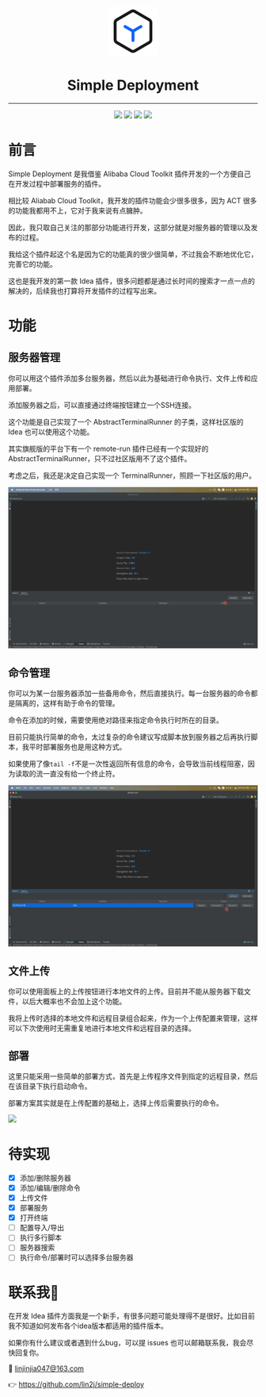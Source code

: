<p align="center"><img src="docs/media/small-logo.svg" alt="Simple Deployment" width="100" height="100"></p>

<h1 align="center">Simple Deployment</h1>

---


<div align="center">
    <a href="#"><img src="https://img.shields.io/badge/version-1.2.2-red"></a>
    <a href="#"><img src = "https://img.shields.io/github/license/lin2j/simple-deploy" ></a>
    <a href="https://www.lin2j.tech"><img src="https://img.shields.io/badge/author-lin2j-brightgreen"></a>
    <a href="#"><img src="https://img.shields.io/badge/idea-213.5744%2B-yellow"></a>
</div>


# 前言

Simple Deployment 是我借鉴 Alibaba Cloud Toolkit 插件开发的一个方便自己在开发过程中部署服务的插件。

相比较 Aliabab Cloud Toolkit，我开发的插件功能会少很多很多，因为 ACT 很多的功能我都用不上，它对于我来说有点臃肿。

因此，我只取自己关注的那部分功能进行开发，这部分就是对服务器的管理以及发布的过程。

我给这个插件起这个名是因为它的功能真的很少很简单，不过我会不断地优化它，完善它的功能。

这也是我开发的第一款 Idea 插件，很多问题都是通过长时间的搜索才一点一点的解决的，后续我也打算将开发插件的过程写出来。

# 功能

## 服务器管理

你可以用这个插件添加多台服务器，然后以此为基础进行命令执行、文件上传和应用部署。

添加服务器之后，可以直接通过终端按钮建立一个SSH连接。

这个功能是自己实现了一个 AbstractTerminalRunner 的子类，这样社区版的 Idea 也可以使用这个功能。

其实旗舰版的平台下有一个 remote-run 插件已经有一个实现好的 AbstractTerminalRunner，只不过社区版用不了这个插件。

考虑之后，我还是决定自己实现一个 TerminalRunner，照顾一下社区版的用户。

![](/docs/media/Add-Server.gif)

## 命令管理

你可以为某一台服务器添加一些备用命令，然后直接执行。每一台服务器的命令都是隔离的，这样有助于命令的管理。

命令在添加的时候，需要使用绝对路径来指定命令执行时所在的目录。

目前只能执行简单的命令，太过复杂的命令建议写成脚本放到服务器之后再执行脚本，我平时部署服务也是用这种方式。

如果使用了像`tail -f`不是一次性返回所有信息的命令，会导致当前线程阻塞，因为读取的流一直没有给一个终止符。

![](/docs/media/Command.gif)

## 文件上传

你可以使用面板上的上传按钮进行本地文件的上传。目前并不能从服务器下载文件，以后大概率也不会加上这个功能。

我将上传时选择的本地文件和远程目录组合起来，作为一个上传配置来管理，这样可以下次使用时无需重复地进行本地文件和远程目录的选择。

## 部署

这里只能采用一些简单的部署方式，首先是上传程序文件到指定的远程目录，然后在该目录下执行启动命令。

部署方案其实就是在上传配置的基础上，选择上传后需要执行的命令。

![](/docs/media/Upload.gif)

# 待实现

- [x] 添加/删除服务器
- [x] 添加/编辑/删除命令
- [x] 上传文件
- [x] 部署服务
- [x] 打开终端
- [ ] 配置导入/导出
- [ ] 执行多行脚本
- [ ] 服务器搜索
- [ ] 执行命令/部署时可以选择多台服务器

# 联系我🐾

在开发 Idea 插件方面我是一个新手，有很多问题可能处理得不是很好。比如目前我不知道如何发布各个idea版本都适用的插件版本。

如果你有什么建议或者遇到什么bug，可以提 issues 也可以邮箱联系我，我会尽快回复你。

📮 linjinjia047@163.com

👉 https://github.com/lin2j/simple-deploy
